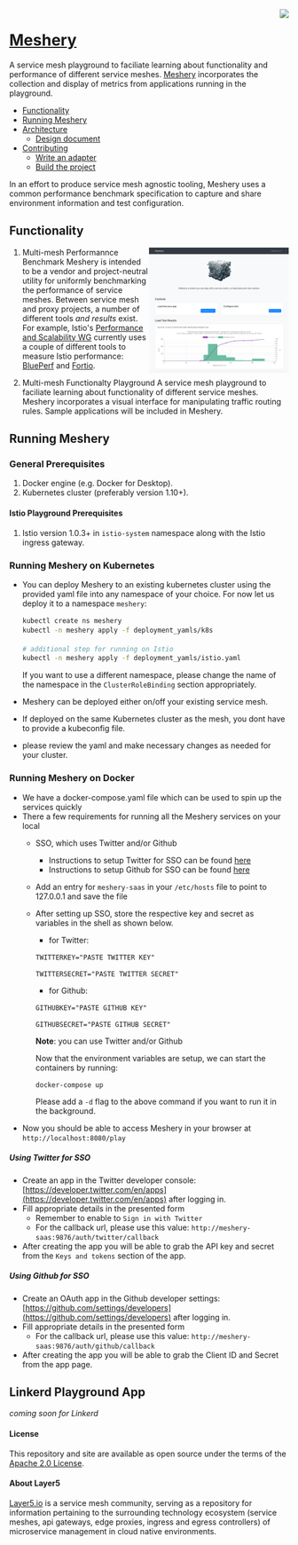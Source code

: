<img align="right" src="https://layer5.io/assets/images/cube-sh-small.png" />

# [Meshery](https://layer5.io/meshery)

A service mesh playground to faciliate learning about functionality and performance of different service meshes. [Meshery](https://layer5.io/meshery) incorporates the collection and display of metrics from applications running in the playground.

- [Functionality](#functionality)
- [Running Meshery](#running)
- [Architecture](https://docs.google.com/presentation/d/1UbuYMpn-e-mWVYwEASy4dzyZlrSgZX6MUfNtokraT9o/edit?usp=sharing)
  - [Design document](https://docs.google.com/document/d/1nV8TunLmVC8j5cBELT42YfEXYmhG3ZqFtHxeG3-w9t0/edit?usp=sharing)
- [Contributing](CONTRIBUTING.md/#contributing)
  - [Write an adapter](CONTRIBUTING.md/#adapter)
  - [Build the project](CONTRIBUTING.md/#building)
  
In an effort to produce service mesh agnostic tooling, Meshery uses a common performance benchmark specification to capture and share environment information and test configuration. 

## <a name="functionality">Functionality</a>
<img align="right" src="./public/static/img/meshery.png?raw=true" alt="Service Mesh Playground" width="50%" />

1. Multi-mesh Performannce Benchmark
Meshery is intended to be a vendor and project-neutral utility for uniformly benchmarking the performance of service meshes. Between service mesh and proxy projects, a number of different tools *and results* exist. For example, Istio's [Performance and Scalability WG](https://github.com/istio/community/blob/master/WORKING-GROUPS.md#performance-and-scalability) currently uses a couple of different tools to measure Istio performance: [BluePerf](https://ibmcloud-perf.istio.io/regpatrol/) and [Fortio](https://fortio.istio.io).

1. Multi-mesh Functionalty Playground
A service mesh playground to faciliate learning about functionality of different service meshes. Meshery incorporates a visual interface for manipulating traffic routing rules. Sample applications will be included in Meshery. 

## <a name="running">Running Meshery</a>

### General Prerequisites
1. Docker engine (e.g. Docker for Desktop).
1. Kubernetes cluster (preferably version 1.10+).

#### Istio Playground Prerequisites
1. Istio version 1.0.3+ in `istio-system` namespace along with the Istio ingress gateway.

### Running Meshery on Kubernetes
- You can deploy Meshery to an existing kubernetes cluster using the provided yaml file into any namespace of your choice. For now let us deploy it to a namespace `meshery`: 

    ```bash
    kubectl create ns meshery
    kubectl -n meshery apply -f deployment_yamls/k8s

    # additional step for running on Istio
    kubectl -n meshery apply -f deployment_yamls/istio.yaml
    ```
    If you want to use a different namespace, please change the name of the namespace in the `ClusterRoleBinding` section appropriately.
- Meshery can be deployed either on/off your existing service mesh.
- If deployed on the same Kubernetes cluster as the mesh, you dont have to provide a kubeconfig file.
- please review the yaml and make necessary changes as needed for your cluster.

### Running Meshery on Docker
- We have a docker-compose.yaml file which can be used to spin up the services quickly
- There a few requirements for running all the Meshery services on your local
  - SSO, which uses Twitter and/or Github
    - Instructions to setup Twitter for SSO can be found <a href="#twitter">here</a>
    - Instructions to setup Github for SSO can be found <a href="#github">here</a>
  - Add an entry for `meshery-saas` in your `/etc/hosts` file to point to 127.0.0.1 and save the file
  - After setting up SSO, store the respective key and secret as variables in the shell as shown below.
    - for Twitter:
    ```
    TWITTERKEY="PASTE TWITTER KEY"
    ```
    ```
    TWITTERSECRET="PASTE TWITTER SECRET"
    ```
    - for Github:
    ```
    GITHUBKEY="PASTE GITHUB KEY"
    ```
    ```
    GITHUBSECRET="PASTE GITHUB SECRET"
    ```
    __Note__: you can use Twitter and/or Github

    Now that the environment variables are setup, we can start the containers by running:
    ```
    docker-compose up
    ```
    Please add a `-d` flag to the above command if you want to run it in the background.
- Now you should be able to access Meshery in your browser at `http://localhost:8080/play`

##### <a name="twitter">Using Twitter for SSO</a>
- Create an app in the Twitter developer console: [https://developer.twitter.com/en/apps](https://developer.twitter.com/en/apps) after logging in.
- Fill appropriate details in the presented form
  - Remember to enable to `Sign in with Twitter`
  - For the callback url, please use this value: `http://meshery-saas:9876/auth/twitter/callback`
- After creating the app you will be able to grab the API key and secret from the `Keys and tokens` section of the app.

##### <a name="github">Using Github for SSO</a>
- Create an OAuth app in the Github developer settings: [https://github.com/settings/developers](https://github.com/settings/developers) after logging in.
- Fill appropriate details in the presented form
  - For the callback url, please use this value: `http://meshery-saas:9876/auth/github/callback`
- After creating the app you will be able to grab the Client ID and Secret from the app page.

## Linkerd Playground App
_coming soon for Linkerd_

#### License

This repository and site are available as open source under the terms of the [Apache 2.0 License](https://opensource.org/licenses/Apache-2.0).

#### About Layer5
[Layer5.io](https://layer5.io) is a service mesh community, serving as a repository for information pertaining to the surrounding technology ecosystem (service meshes, api gateways, edge proxies, ingress and egress controllers) of microservice management in cloud native environments.
